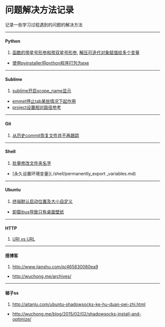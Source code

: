 问题解决方法记录
================

记录一些学习过程遇到的问题的解决方法

---

#### Python
1. [函数的带星号形参和带双星号形参](http://www.math.pku.edu.cn/teachers/qiuzy/computing/basics/pb_file210.htm), [解压可迭代对象赋值给多个变量](http://python3-cookbook.readthedocs.org/zh_CN/latest/c01/p02_unpack_elements_from_iterables.html)
- [使用pyinstaller将python程序打包为exe](./python/pyinstaller.md)

---

#### Sublime

1. [sublime开启scope_name显示](./sublime/show_scope_name.md)
- [emmet停止tab某些情况下起作用](./sublime/disable_emmet_tab.md)
- [project设置相对路径参考](./sublime/project_path.md)

---

#### Git

1. [从历史commit恢复文件并不再跟踪](./git/git_update-index.md)

---

#### Shell

1. [批量修改文件夹名字](./shell/rename_folder.md)
- [永久设置环境变量](./shell/permanently_export _variables.md)

---

#### Ubuntu

1. [终端默认启动位置及大小自定义](./ubuntu/gnome_terminal.md)
- [卸载ibus导致只有桌面壁纸](./ubuntu/uninstall_ibus_bug.md)

---

#### HTTP

1. [URI vs URL](http://www.cnblogs.com/hust-ghtao/p/4724885.html#commentform)

---

#### 搭博客

1. http://www.jianshu.com/p/465830080ea9
- http://wuchong.me/archives/

---

#### 梯子ss

1. http://aitanlu.com/ubuntu-shadowsocks-ke-hu-duan-pei-zhi.html
- http://wuchong.me/blog/2015/02/02/shadowsocks-install-and-optimize/
